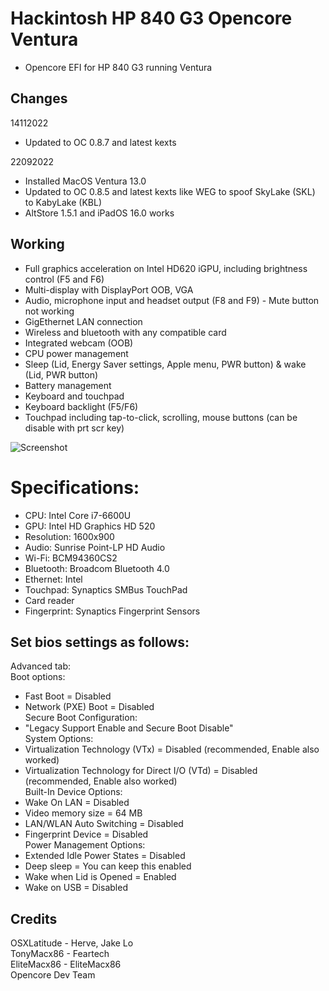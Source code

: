 # Hackintosh HP 840 G3 Opencore Ventura
* Opencore EFI for HP 840 G3 running Ventura

## Changes
14112022
- Updated to OC 0.8.7 and latest kexts

22092022
- Installed MacOS Ventura 13.0
- Updated to OC 0.8.5 and latest kexts like WEG to spoof SkyLake (SKL) to KabyLake (KBL)
- AltStore 1.5.1 and iPadOS 16.0 works

## Working
- Full graphics acceleration on Intel HD620 iGPU, including brightness control (F5 and F6)
- Multi-display with DisplayPort OOB, VGA 
- Audio, microphone input and headset output (F8 and F9) - Mute button not working
- GigEthernet LAN connection
- Wireless and bluetooth with any compatible card
- Integrated webcam (OOB)
- CPU power management
- Sleep (Lid, Energy Saver settings, Apple menu, PWR button) & wake (Lid, PWR button)
- Battery management
- Keyboard and touchpad
- Keyboard backlight (F5/F6)
- Touchpad including tap-to-click, scrolling, mouse buttons (can be disable with prt scr key)

![Screenshot](https://github.com/yahgoo/Hackintosh-HP-840-G3-Opencore-Ventura/blob/main/img/macOS%20Ventura%20w%20Apple%20Watch%20Ultra%201600x900.png)

# Specifications:
* CPU: Intel Core i7-6600U
* GPU: Intel HD Graphics HD 520
* Resolution: 1600x900
* Audio: Sunrise Point-LP HD Audio
* Wi-Fi: BCM94360CS2
* Bluetooth: Broadcom Bluetooth 4.0
* Ethernet: Intel
* Touchpad: Synaptics SMBus TouchPad
* Card reader
* Fingerprint: Synaptics Fingerprint Sensors

## Set bios settings as follows:
Advanced tab:  
Boot options:  
- Fast Boot = Disabled
- Network (PXE) Boot = Disabled  
Secure Boot Configuration:
- "Legacy Support Enable and Secure Boot Disable"  
System Options:  
- Virtualization Technology (VTx) = Disabled (recommended, Enable also worked)
- Virtualization Technology for Direct I/O (VTd) = Disabled (recommended, Enable also worked)  
Built-In Device Options:  
- Wake On LAN = Disabled
- Video memory size = 64 MB
- LAN/WLAN Auto Switching = Disabled
- Fingerprint Device = Disabled  
Power Management Options:  
- Extended Idle Power States = Disabled
- Deep sleep = You can keep this enabled
- Wake when Lid is Opened = Enabled
- Wake on USB = Disabled

## Credits 
OSXLatitude - Herve, Jake Lo  
TonyMacx86 - Feartech  
EliteMacx86 - EliteMacx86  
Opencore Dev Team  

